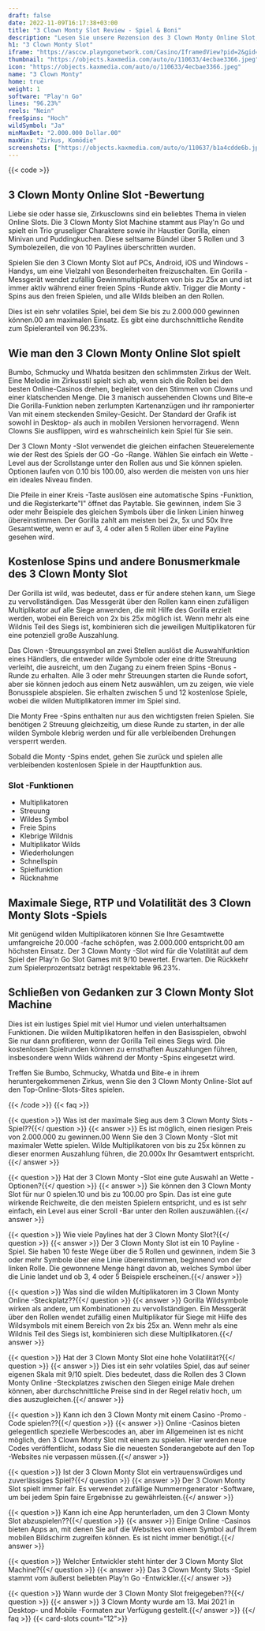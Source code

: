 ```yaml
---
draft: false
date: 2022-11-09T16:17:38+03:00
title: "3 Clown Monty Slot Review - Spiel & Boni"
description: "Lesen Sie unsere Rezension des 3 Clown Monty Online Slot, um zu sehen, wie das Gameplay und die Funktionen funktionieren. Sie werden auch entdecken, wo Sie es mit den besten Casino -Boni spielen können."
h1: "3 Clown Monty Slot"
iframe: "https://asccw.playngonetwork.com/Casino/IframedView?pid=2&gid=threeclownmonty&lang=en_US&practice=1&channel=desktop&div=flashobject&width=100%25&height=100%25&user=&password=&ctx=&demo=2&brand=&lobby=&rccurrentsessiontime=0&rcintervaltime=0&rcaccounthistoryurl=&rccontinueurl=&rcexiturl=&rchistoryurlmode=&autoplaylimits=0&autoplayreset=0&callback=flashCallback&rcmga=&resourcelevel=0&hasjackpots=False&country=&pauseplay=&playlimit=&selftest=&sessiontime=&coreweburl=https://asccw.playngonetwork.com/&showpoweredby=True"
thumbnail: "https://objects.kaxmedia.com/auto/o/110633/4ecbae3366.jpeg"
icon: "https://objects.kaxmedia.com/auto/o/110633/4ecbae3366.jpeg"
name: "3 Clown Monty"
home: true
weight: 1
software: "Play'n Go"
lines: "96.23%"
reels: "Nein"
freeSpins: "Hoch"
wildSymbol: "Ja"
minMaxBet: "2.000.000 Dollar.00"
maxWin: "Zirkus, Komödie"
screenshots: ["https://objects.kaxmedia.com/auto/o/110637/b1a4cdde6b.jpeg"]
---
```


{{< code >}}<h2>3 Clown Monty Online Slot -Bewertung</h2><p>Liebe sie oder hasse sie, Zirkusclowns sind ein beliebtes Thema in vielen Online Slots. Die 3 Clown Monty Slot Machine stammt aus Play'n Go und spielt ein Trio gruseliger Charaktere sowie ihr Haustier Gorilla, einen Minivan und Puddingkuchen. Diese seltsame Bündel über 5 Rollen und 3 Symbolezeilen, die von 10 Paylines überschritten wurden.</p><p>Spielen Sie den 3 Clown Monty Slot auf PCs, Android, iOS und Windows -Handys, um eine Vielzahl von Besonderheiten freizuschalten. Ein Gorilla -Messgerät wendet zufällig Gewinnmultiplikatoren von bis zu 25x an und ist immer aktiv während einer freien Spins -Runde aktiv. Trigger die Monty -Spins aus den freien Spielen, und alle Wilds bleiben an den Rollen.</p><p>Dies ist ein sehr volatiles Spiel, bei dem Sie bis zu 2.000.000 gewinnen können.00 am maximalen Einsatz. Es gibt eine durchschnittliche Rendite zum Spieleranteil von 96.23%.</p><h2>Wie man den 3 Clown Monty Online Slot spielt</h2><p>Bumbo, Schmucky und Whatda besitzen den schlimmsten Zirkus der Welt. Eine Melodie im Zirkusstil spielt sich ab, wenn sich die Rollen bei den besten Online-Casinos drehen, begleitet von den Stimmen von Clowns und einer klatschenden Menge. Die 3 manisch aussehenden Clowns und Bite-e Die Gorilla-Funktion neben zerlumpten Kartenanzügen und ihr ramponierter Van mit einem steckenden Smiley-Gesicht. Der Standard der Grafik ist sowohl in Desktop- als auch in mobilen Versionen hervorragend. Wenn Clowns Sie ausflippen, wird es wahrscheinlich kein Spiel für Sie sein.</p><p>Der 3 Clown Monty -Slot verwendet die gleichen einfachen Steuerelemente wie der Rest des Spiels der GO -Go -Range. Wählen Sie einfach ein Wette -Level aus der Scrollstange unter den Rollen aus und Sie können spielen. Optionen laufen von 0.10 bis 100.00, also werden die meisten von uns hier ein ideales Niveau finden.</p><p>Die Pfeile in einer Kreis -Taste auslösen eine automatische Spins -Funktion, und die Registerkarte"I" öffnet das Paytable. Sie gewinnen, indem Sie 3 oder mehr Beispiele des gleichen Symbols über die linken Linien hinweg übereinstimmen. Der Gorilla zahlt am meisten bei 2x, 5x und 50x Ihre Gesamtwette, wenn er auf 3, 4 oder allen 5 Rollen über eine Payline gesehen wird.</p><h2>Kostenlose Spins und andere Bonusmerkmale des 3 Clown Monty Slot</h2><p>Der Gorilla ist wild, was bedeutet, dass er für andere stehen kann, um Siege zu vervollständigen. Das Messgerät über den Rollen kann einen zufälligen Multiplikator auf alle Siege anwenden, die mit Hilfe des Gorilla erzielt werden, wobei ein Bereich von 2x bis 25x möglich ist. Wenn mehr als eine Wildnis Teil des Siegs ist, kombinieren sich die jeweiligen Multiplikatoren für eine potenziell große Auszahlung.</p><p>Das Clown -Streuungssymbol an zwei Stellen auslöst die Auswahlfunktion eines Händlers, die entweder wilde Symbole oder eine dritte Streuung verleiht, die ausreicht, um den Zugang zu einem freien Spins -Bonus -Runde zu erhalten. Alle 3 oder mehr Streuungen starten die Runde sofort, aber sie können jedoch aus einem Netz auswählen, um zu zeigen, wie viele Bonusspiele abspielen. Sie erhalten zwischen 5 und 12 kostenlose Spiele, wobei die wilden Multiplikatoren immer im Spiel sind.</p><p>Die Monty Free -Spins enthalten nur aus den wichtigsten freien Spielen. Sie benötigen 2 Streuung gleichzeitig, um diese Runde zu starten, in der alle wilden Symbole klebrig werden und für alle verbleibenden Drehungen versperrt werden.</p><p>Sobald die Monty -Spins endet, gehen Sie zurück und spielen alle verbleibenden kostenlosen Spiele in der Hauptfunktion aus.</p><h3>
Slot -Funktionen</h3><ul>
<li></span>
Multiplikatoren</li>
<li></span>
Streuung</li>
<li></span>
Wildes Symbol</li>
<li></span>
Freie Spins</li>
<li></span>
Klebrige Wildnis</li>
<li></span>
Multiplikator Wilds</li>
<li></span>
Wiederholungen</li>
<li></span>
Schnellspin</li>
<li></span>
Spielfunktion</li>
<li></span>
Rücknahme</li></ul><h2>Maximale Siege, RTP und Volatilität des 3 Clown Monty Slots -Spiels</h2><p>Mit genügend wilden Multiplikatoren können Sie Ihre Gesamtwette umfangreiche 20.000 -fache schöpfen, was 2.000.000 entspricht.00 am höchsten Einsatz. Der 3 Clown Monty -Slot wird für die Volatilität auf dem Spiel der Play'n Go Slot Games mit 9/10 bewertet. Erwarten. Die Rückkehr zum Spielerprozentsatz beträgt respektable 96.23%.</p><h2>Schließen von Gedanken zur 3 Clown Monty Slot Machine</h2><p>Dies ist ein lustiges Spiel mit viel Humor und vielen unterhaltsamen Funktionen. Die wilden Multiplikatoren helfen in den Basisspielen, obwohl Sie nur dann profitieren, wenn der Gorilla Teil eines Siegs wird. Die kostenlosen Spielrunden können zu ernsthaften Auszahlungen führen, insbesondere wenn Wilds während der Monty -Spins eingesetzt wird.</p><p>Treffen Sie Bumbo, Schmucky, Whatda und Bite-e in ihrem heruntergekommenen Zirkus, wenn Sie den 3 Clown Monty Online-Slot auf den Top-Online-Slots-Sites spielen.</p>
{{< /code >}}
{{< faq >}}

{{< question >}} Was ist der maximale Sieg aus dem 3 Clown Monty Slots -Spiel??{{</ question >}}
{{< answer >}} Es ist möglich, einen riesigen Preis von 2.000.000 zu gewinnen.00 Wenn Sie den 3 Clown Monty -Slot mit maximaler Wette spielen. Wilde Multiplikatoren von bis zu 25x können zu dieser enormen Auszahlung führen, die 20.000x Ihr Gesamtwert entspricht.{{</ answer >}}

{{< question >}} Hat der 3 Clown Monty -Slot eine gute Auswahl an Wette -Optionen?{{</ question >}}
{{< answer >}} Sie können den 3 Clown Monty Slot für nur 0 spielen.10 und bis zu 100.00 pro Spin. Das ist eine gute wirkende Reichweite, die den meisten Spielern entspricht, und es ist sehr einfach, ein Level aus einer Scroll -Bar unter den Rollen auszuwählen.{{</ answer >}}

{{< question >}} Wie viele Paylines hat der 3 Clown Monty Slot?{{</ question >}}
{{< answer >}} Der 3 Clown Monty Slot ist ein 10 Payline -Spiel. Sie haben 10 feste Wege über die 5 Rollen und gewinnen, indem Sie 3 oder mehr Symbole über eine Linie übereinstimmen, beginnend von der linken Rolle. Die gewonnene Menge hängt davon ab, welches Symbol über die Linie landet und ob 3, 4 oder 5 Beispiele erscheinen.{{</ answer >}}

{{< question >}} Was sind die wilden Multiplikatoren im 3 Clown Monty Online -Steckplatz??{{</ question >}}
{{< answer >}} Gorilla Wildsymbole wirken als andere, um Kombinationen zu vervollständigen. Ein Messgerät über den Rollen wendet zufällig einen Multiplikator für Siege mit Hilfe des Wildsymbols mit einem Bereich von 2x bis 25x an. Wenn mehr als eine Wildnis Teil des Siegs ist, kombinieren sich diese Multiplikatoren.{{</ answer >}}

{{< question >}} Hat der 3 Clown Monty Slot eine hohe Volatilität?{{</ question >}}
{{< answer >}} Dies ist ein sehr volatiles Spiel, das auf seiner eigenen Skala mit 9/10 spielt. Dies bedeutet, dass die Rollen des 3 Clown Monty Online -Steckplatzes zwischen den Siegen einige Male drehen können, aber durchschnittliche Preise sind in der Regel relativ hoch, um dies auszugleichen.{{</ answer >}}

{{< question >}} Kann ich den 3 Clown Monty mit einem Casino -Promo -Code spielen??{{</ question >}}
{{< answer >}} Online -Casinos bieten gelegentlich spezielle Werbescodes an, aber im Allgemeinen ist es nicht möglich, den 3 Clown Monty Slot mit einem zu spielen. Hier werden neue Codes veröffentlicht, sodass Sie die neuesten Sonderangebote auf den Top -Websites nie verpassen müssen.{{</ answer >}}

{{< question >}} Ist der 3 Clown Monty Slot ein vertrauenswürdiges und zuverlässiges Spiel?{{</ question >}}
{{< answer >}} Der 3 Clown Monty Slot spielt immer fair. Es verwendet zufällige Nummerngenerator -Software, um bei jedem Spin faire Ergebnisse zu gewährleisten.{{</ answer >}}

{{< question >}} Kann ich eine App herunterladen, um den 3 Clown Monty Slot abzuspielen??{{</ question >}}
{{< answer >}} Einige Online -Casinos bieten Apps an, mit denen Sie auf die Websites von einem Symbol auf Ihrem mobilen Bildschirm zugreifen können. Es ist nicht immer benötigt.{{</ answer >}}

{{< question >}} Welcher Entwickler steht hinter der 3 Clown Monty Slot Machine?{{</ question >}}
{{< answer >}} Das 3 Clown Monty Slots -Spiel stammt vom äußerst beliebten Play'n Go -Entwickler.{{</ answer >}}

{{< question >}} Wann wurde der 3 Clown Monty Slot freigegeben??{{</ question >}}
{{< answer >}} 3 Clown Monty wurde am 13. Mai 2021 in Desktop- und Mobile -Formaten zur Verfügung gestellt.{{</ answer >}}
{{</ faq >}}
{{< card-slots count="12">}}